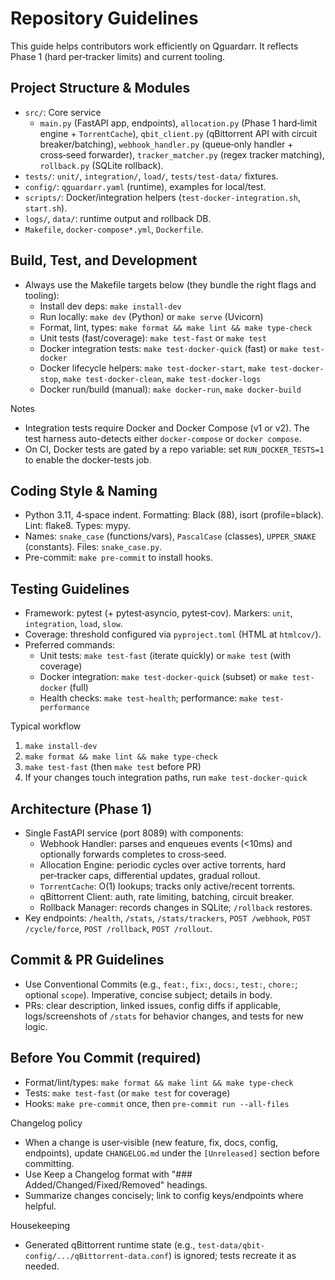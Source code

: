 # Repository Guidelines

This guide helps contributors work efficiently on Qguardarr. It reflects Phase 1 (hard per‑tracker limits) and current tooling.

## Project Structure & Modules
- `src/`: Core service
  - `main.py` (FastAPI app, endpoints), `allocation.py` (Phase 1 hard‑limit engine + `TorrentCache`), `qbit_client.py` (qBittorrent API with circuit breaker/batching), `webhook_handler.py` (queue‑only handler + cross‑seed forwarder), `tracker_matcher.py` (regex tracker matching), `rollback.py` (SQLite rollback).
- `tests/`: `unit/`, `integration/`, `load/`, `tests/test-data/` fixtures.
- `config/`: `qguardarr.yaml` (runtime), examples for local/test.
- `scripts/`: Docker/integration helpers (`test-docker-integration.sh`, `start.sh`).
- `logs/`, `data/`: runtime output and rollback DB.
- `Makefile`, `docker-compose*.yml`, `Dockerfile`.

## Build, Test, and Development
- Always use the Makefile targets below (they bundle the right flags and tooling):
  - Install dev deps: `make install-dev`
  - Run locally: `make dev` (Python) or `make serve` (Uvicorn)
  - Format, lint, types: `make format && make lint && make type-check`
  - Unit tests (fast/coverage): `make test-fast` or `make test`
  - Docker integration tests: `make test-docker-quick` (fast) or `make test-docker`
  - Docker lifecycle helpers: `make test-docker-start`, `make test-docker-stop`, `make test-docker-clean`, `make test-docker-logs`
  - Docker run/build (manual): `make docker-run`, `make docker-build`

Notes
- Integration tests require Docker and Docker Compose (v1 or v2). The test harness auto-detects either `docker-compose` or `docker compose`.
- On CI, Docker tests are gated by a repo variable: set `RUN_DOCKER_TESTS=1` to enable the docker-tests job.

## Coding Style & Naming
- Python 3.11, 4‑space indent. Formatting: Black (88), isort (profile=black). Lint: flake8. Types: mypy.
- Names: `snake_case` (functions/vars), `PascalCase` (classes), `UPPER_SNAKE` (constants). Files: `snake_case.py`.
- Pre-commit: `make pre-commit` to install hooks.

## Testing Guidelines
- Framework: pytest (+ pytest‑asyncio, pytest‑cov). Markers: `unit`, `integration`, `load`, `slow`.
- Coverage: threshold configured via `pyproject.toml` (HTML at `htmlcov/`).
- Preferred commands:
  - Unit tests: `make test-fast` (iterate quickly) or `make test` (with coverage)
  - Docker integration: `make test-docker-quick` (subset) or `make test-docker` (full)
  - Health checks: `make test-health`; performance: `make test-performance`

Typical workflow
1) `make install-dev`
2) `make format && make lint && make type-check`
3) `make test-fast` (then `make test` before PR)
4) If your changes touch integration paths, run `make test-docker-quick`

## Architecture (Phase 1)
- Single FastAPI service (port 8089) with components:
  - Webhook Handler: parses and enqueues events (<10ms) and optionally forwards completes to cross‑seed.
  - Allocation Engine: periodic cycles over active torrents, hard per‑tracker caps, differential updates, gradual rollout.
  - `TorrentCache`: O(1) lookups; tracks only active/recent torrents.
  - qBittorrent Client: auth, rate limiting, batching, circuit breaker.
  - Rollback Manager: records changes in SQLite; `/rollback` restores.
- Key endpoints: `/health`, `/stats`, `/stats/trackers`, `POST /webhook`, `POST /cycle/force`, `POST /rollback`, `POST /rollout`.

## Commit & PR Guidelines
- Use Conventional Commits (e.g., `feat:`, `fix:`, `docs:`, `test:`, `chore:`; optional `scope`). Imperative, concise subject; details in body.
- PRs: clear description, linked issues, config diffs if applicable, logs/screenshots of `/stats` for behavior changes, and tests for new logic.

## Before You Commit (required)
- Format/lint/types: `make format && make lint && make type-check`
- Tests: `make test-fast` (or `make test` for coverage)
- Hooks: `make pre-commit` once, then `pre-commit run --all-files`

Changelog policy
- When a change is user‑visible (new feature, fix, docs, config, endpoints), update `CHANGELOG.md` under the `[Unreleased]` section before committing.
- Use Keep a Changelog format with "### Added/Changed/Fixed/Removed" headings.
- Summarize changes concisely; link to config keys/endpoints where helpful.

Housekeeping
- Generated qBittorrent runtime state (e.g., `test-data/qbit-config/.../qBittorrent-data.conf`) is ignored; tests recreate it as needed.

